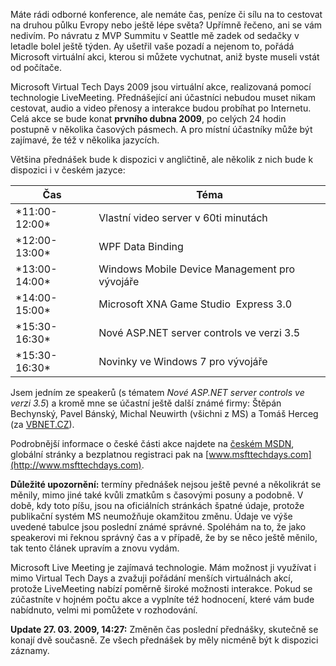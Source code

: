 <!-- dcterms:identifier = aspnetcz#225 -->
<!-- dcterms:title = Pozvánka na Microsoft Virtual Tech Days 2009 -->
<!-- dcterms:abstract = Máte rádi odborné konference, ale nemáte čas, peníze či sílu na to cestovat na druhou půlku Evropy nebo ještě lépe světa? Upřímně řečeno, ani se vám nedivím. Po návratu z MVP Summitu v Seattle mě zadek od sedačky v letadle bolel ještě týden. Ay ušetřil vaše pozadí a nejenom to, pořádá Microsoft virtuální akci, kterou si můžete vychutnat, aniž byste museli vstát od počítače. -->
<!-- np9:categoryId = 6 -->
<!-- x4w:category = Akce a události -->
<!-- np9:authorId = 1 -->
<!-- np9:authorEmail = michal.valasek@altairis.cz -->
<!-- dcterms:creator = Michal Altair Valášek -->
<!-- dcterms:created = 2009-03-27T14:34:03.847+01:00 -->
<!-- dcterms:date = 2009-03-27T14:34:03.847+01:00 -->

Máte rádi odborné konference, ale nemáte čas, peníze či sílu na to cestovat na druhou půlku Evropy nebo ještě lépe světa? Upřímně řečeno, ani se vám nedivím. Po návratu z MVP Summitu v Seattle mě zadek od sedačky v letadle bolel ještě týden. Ay ušetřil vaše pozadí a nejenom to, pořádá Microsoft virtuální akci, kterou si můžete vychutnat, aniž byste museli vstát od počítače.

Microsoft Virtual Tech Days 2009 jsou virtuální akce, realizovaná pomocí technologie LiveMeeting. Přednášející ani účastníci nebudou muset nikam cestovat, audio a video přenosy a interakce budou probíhat po Internetu. Celá akce se bude konat **prvního dubna 2009**, po celých 24 hodin postupně v několika časových pásmech. A pro místní účastníky může být zajímavé, že též v několika jazycích.

Většina přednášek bude k dispozici v angličtině, ale několik z nich bude k dispozici i v českém jazyce:
  <table><thead>     <tr>       <th>Čas</th>        <th>Téma</th>     </tr>   </thead><tbody>     <tr>       <td>*11:00-12:00*</td>        <td>Vlastní video server v 60ti minutách </td>     </tr>      <tr>       <td>*12:00-13:00*</td>        <td>WPF Data Binding</td>     </tr>      <tr>       <td>*13:00-14:00*</td>        <td>Windows Mobile Device Management pro vývojáře</td>     </tr>      <tr>       <td>*14:00-15:00*</td>        <td>Microsoft XNA Game Studio  Express 3.0</td>     </tr>      <tr>       <td>*15:30-16:30*</td>        <td>Nové ASP.NET server controls ve verzi 3.5</td>     </tr>      <tr>       <td>*15:30-16:30*</td>        <td>Novinky ve Windows 7 pro vývojáře</td>     </tr>   </tbody></table>  

Jsem jedním ze speakerů (s tématem *Nové ASP.NET server controls ve verzi 3.5*) a kromě mne se účastní ještě další známé firmy: Štěpán Bechynský, Pavel Bánský, Michal Neuwirth (všichni z MS) a Tomáš Herceg (za [VBNET.CZ](http://www.vbnet.cz/)).

Podrobnější informace o české části akce najdete na [českém MSDN](http://www.microsoft.com/cze/events/TechDays/default.mspx), globální stránky a bezplatnou registraci pak na [www.msfttechdays.com](http://www.msfttechdays.com).

**Důležité upozornění:** termíny přednášek nejsou ještě pevné a několikrát se měnily, mimo jiné také kvůli zmatkům s časovými posuny a podobně. V době, kdy toto píšu, jsou na oficiálních stránkách špatné údaje, protože publikační systém MS neumožňuje okamžitou změnu. Údaje ve výše uvedené tabulce jsou poslední známé správné. Spoléhám na to, že jako speakerovi mi řeknou správný čas a v případě, že by se něco ještě měnilo, tak tento článek upravím a znovu vydám.

Microsoft Live Meeting je zajímavá technologie. Mám možnost ji využívat i mimo Virtual Tech Days a zvažuji pořádání menších virtuálnách akcí, protože LiveMeeting nabízí poměrně široké možnosti interakce. Pokud se zúčastníte v hojném počtu akce a vyplníte též hodnocení, které vám bude nabídnuto, velmi mi pomůžete v rozhodování.

**Update 27. 03. 2009, 14:27:** Změněn čas poslední přednášky, skutečně se konají dvě současně. Ze všech přednášek by měly nicméně být k dispozici záznamy.